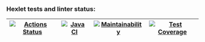 ### Hexlet tests and linter status:

<div align="center">

| [![Actions Status](https://github.com/stanmoskalenko/java-project-78/actions/workflows/hexlet-check.yml/badge.svg)](https://github.com/stanmoskalenko/java-project-78/actions) | [![Java CI](https://github.com/stanmoskalenko/java-project-78/actions/workflows/main.yml/badge.svg)](https://github.com/stanmoskalenko/java-project-78/actions/workflows/main.yml) | [![Maintainability](https://api.codeclimate.com/v1/badges/b70a4c8fe0415ff4b1ad/maintainability)](https://codeclimate.com/github/stanmoskalenko/java-project-78/maintainability)|[![Test Coverage](https://api.codeclimate.com/v1/badges/b70a4c8fe0415ff4b1ad/test_coverage)](https://codeclimate.com/github/stanmoskalenko/java-project-78/test_coverage) |
|---|---|---| ---|

</div>